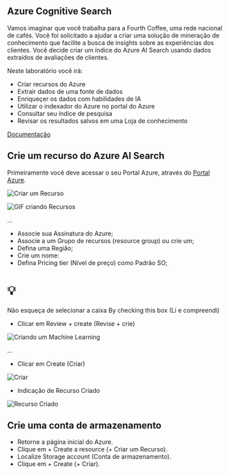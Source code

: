 ## Azure Cognitive Search

Vamos imaginar que você trabalha para a Fourth Coffee, uma rede nacional de cafés. Você foi solicitado a ajudar a criar uma solução de mineração de conhecimento que facilite a busca de insights sobre as experiências dos clientes. Você decide criar um índice do Azure AI Search usando dados extraídos de avaliações de clientes.

Neste laboratório você irá:

- Criar recursos do Azure
- Extrair dados de uma fonte de dados
- Enriqueçer os dados com habilidades de IA
- Utilizar o indexador do Azure no portal do Azure
- Consultar seu índice de pesquisa
- Revisar os resultados salvos em uma Loja de conhecimento

[Documentação](https://microsoftlearning.github.io/mslearn-ai-fundamentals/Instructions/Labs/11-ai-search.html)

## Crie um recurso do Azure Al Search

Primeiramente você deve acessar o seu Portal Azure, através do [Portal Azure](https://portal.azure.com/learn.docs.microsoft.com?azure-portal=true).

![Criar um Recurso](https://github.com/cezarscarvalho/DIO-Projeto-Microsoft-Speech/assets/158849910/0c9f2c5d-aeaa-44f8-bfb6-3dbb594bce46)

![GIF criando Recursos](https://github.com/cezarscarvalho/DIO-Projeto-Microsoft-Cognitive/assets/158849910/ca7b0b37-4ea0-4191-8b03-31555c3cc476)





...

- Associe sua Assinatura do Azure;
- Associe a um Grupo de recursos (resource group) ou crie um;
- Defina uma Região;
- Crie um nome:
- Defina Pricing tier (Nível de preço) como Padrão SO;


# 💡
 Não esqueça de selecionar a caixa By checking this box (Li e compreendi)
 - Clicar em Review + create (Revise + crie)


![Criando um Machine Learning](https://github.com/cezarscarvalho/DIO-Projeto-Microsoft-Speech/assets/158849910/5d6ba3ac-edb9-4c06-bcad-16d10b6aee3d)

...

- Clicar em Create (Criar)

![Criar](https://github.com/cezarscarvalho/DIO-Projeto-Microsoft-Speech/assets/158849910/b6a61abf-433f-4138-bc00-74c433a5233a)

- Indicação de Recurso Criado

![Recurso Criado](https://github.com/cezarscarvalho/DIO-Projeto-Microsoft-Speech/assets/158849910/33ed6feb-fe44-4bf6-bb62-ec8083fd30df)

## Crie uma conta de armazenamento

- Retorne a página inicial do Azure.
- Clique em + Create a resource (+ Criar um Recurso).
- Localize Storage account (Conta de armazenamento).
- Clique em + Create (+ Criar).







